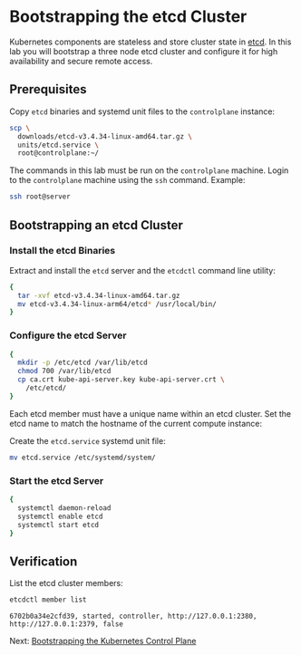 # Bootstrapping the etcd Cluster

Kubernetes components are stateless and store cluster state in [etcd](https://github.com/etcd-io/etcd). In this lab you will bootstrap a three node etcd cluster and configure it for high availability and secure remote access.

## Prerequisites

Copy `etcd` binaries and systemd unit files to the `controlplane` instance:

```bash
scp \
  downloads/etcd-v3.4.34-linux-amd64.tar.gz \
  units/etcd.service \
  root@controlplane:~/
```

The commands in this lab must be run on the `controlplane` machine. Login to the `controlplane` machine using the `ssh` command. Example:

```bash
ssh root@server
```

## Bootstrapping an etcd Cluster

### Install the etcd Binaries

Extract and install the `etcd` server and the `etcdctl` command line utility:

```bash
{
  tar -xvf etcd-v3.4.34-linux-amd64.tar.gz
  mv etcd-v3.4.34-linux-arm64/etcd* /usr/local/bin/
}
```

### Configure the etcd Server

```bash
{
  mkdir -p /etc/etcd /var/lib/etcd
  chmod 700 /var/lib/etcd
  cp ca.crt kube-api-server.key kube-api-server.crt \
    /etc/etcd/
}
```

Each etcd member must have a unique name within an etcd cluster. Set the etcd name to match the hostname of the current compute instance:

Create the `etcd.service` systemd unit file:

```bash
mv etcd.service /etc/systemd/system/
```

### Start the etcd Server

```bash
{
  systemctl daemon-reload
  systemctl enable etcd
  systemctl start etcd
}
```

## Verification

List the etcd cluster members:

```bash
etcdctl member list
```

```text
6702b0a34e2cfd39, started, controller, http://127.0.0.1:2380, http://127.0.0.1:2379, false
```

Next: [Bootstrapping the Kubernetes Control Plane](08-bootstrapping-kubernetes-controllers.md)
